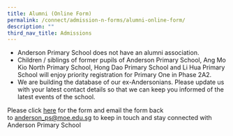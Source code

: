 ```yaml
---
title: Alumni (Online Form)
permalink: /connect/admission-n-forms/alumni-online-form/
description: ""
third_nav_title: Admissions
---
```

<ul>
<li>Anderson Primary School does not have an alumni association.</li>
<li>Children / siblings of former pupils of Anderson Primary School, Ang Mo Kio North Primary School, Hong Dao Primary School and Li Hua Primary School will enjoy priority registration for Primary One in Phase 2A2.</li>
<li>We are building the database of our ex-Andersonians. Please update us with your latest contact details so that we can keep you informed of the latest events of the school.</li>
</ul>
<p>Please click&nbsp;<a href="https://go.gov.sg/andpsalumni" target="_blank" rel="noopener">here</a>&nbsp;for the form and email the form back to&nbsp;<a href="mailto:anderson_ps@moe.edu.sg" target="">anderson_ps@moe.edu.sg</a>&nbsp;to keep in touch and stay connected with Anderson Primary School</p>